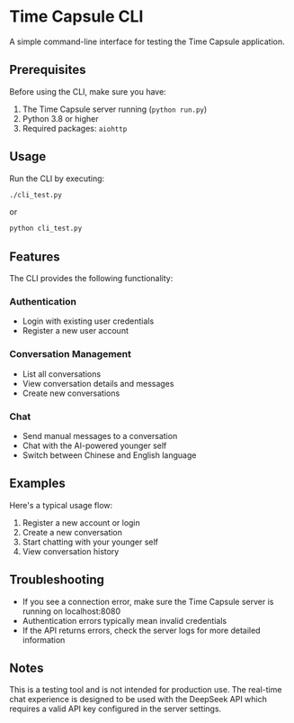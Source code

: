 # Time Capsule CLI

A simple command-line interface for testing the Time Capsule application.

## Prerequisites

Before using the CLI, make sure you have:

1. The Time Capsule server running (`python run.py`)
2. Python 3.8 or higher
3. Required packages: `aiohttp`

## Usage

Run the CLI by executing:

```bash
./cli_test.py
```

or

```bash
python cli_test.py
```

## Features

The CLI provides the following functionality:

### Authentication
- Login with existing user credentials
- Register a new user account

### Conversation Management
- List all conversations
- View conversation details and messages
- Create new conversations

### Chat
- Send manual messages to a conversation
- Chat with the AI-powered younger self
- Switch between Chinese and English language

## Examples

Here's a typical usage flow:

1. Register a new account or login
2. Create a new conversation
3. Start chatting with your younger self
4. View conversation history

## Troubleshooting

- If you see a connection error, make sure the Time Capsule server is running on localhost:8080
- Authentication errors typically mean invalid credentials
- If the API returns errors, check the server logs for more detailed information

## Notes

This is a testing tool and is not intended for production use. The real-time chat experience 
is designed to be used with the DeepSeek API which requires a valid API key configured in the 
server settings. 